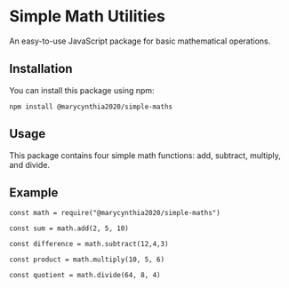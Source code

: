 # Simple Math Utilities

An easy-to-use JavaScript package for basic mathematical operations.

## Installation

You can install this package using npm:

```
npm install @marycynthia2020/simple-maths
```

## Usage
This package contains four simple math functions: add, subtract, multiply, and divide.

## Example 
```
const math = require("@marycynthia2020/simple-maths")
```

```
const sum = math.add(2, 5, 10)
```

```
const difference = math.subtract(12,4,3)
```

```
const product = math.multiply(10, 5, 6)
```

```
const quotient = math.divide(64, 8, 4)
```
